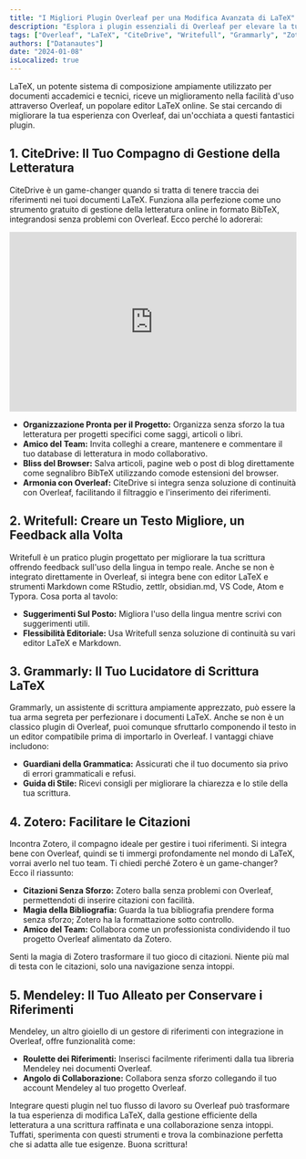```yaml
---
title: "I Migliori Plugin Overleaf per una Modifica Avanzata di LaTeX"
description: "Esplora i plugin essenziali di Overleaf per elevare la tua esperienza di modifica LaTeX. Dalla gestione completa della letteratura con CiteDrive alla scrittura raffinata con Writefull, scopri gli strumenti che ottimizzeranno il tuo flusso di lavoro."
tags: ["Overleaf", "LaTeX", "CiteDrive", "Writefull", "Grammarly", "Zotero", "Mendeley"]
authors: ["Datanautes"]
date: "2024-01-08"
isLocalized: true
---
```


LaTeX, un potente sistema di composizione ampiamente utilizzato per documenti accademici e tecnici, riceve un miglioramento nella facilità d'uso attraverso Overleaf, un popolare editor LaTeX online. Se stai cercando di migliorare la tua esperienza con Overleaf, dai un'occhiata a questi fantastici plugin.

## 1. CiteDrive: Il Tuo Compagno di Gestione della Letteratura

CiteDrive è un game-changer quando si tratta di tenere traccia dei riferimenti nei tuoi documenti LaTeX. Funziona alla perfezione come uno strumento gratuito di gestione della letteratura online in formato BibTeX, integrandosi senza problemi con Overleaf. Ecco perché lo adorerai:

<iframe width="100%" height="315" src="https://www.youtube.com/embed/bHD94qM0vyg?si=5QCelGCRdSkYWyDk" title="Lettore video YouTube" frameborder="0" allow="accelerometer; autoplay; clipboard-write; encrypted-media; gyroscope; picture-in-picture; web-share" allowfullscreen></iframe>

- **Organizzazione Pronta per il Progetto:** Organizza senza sforzo la tua letteratura per progetti specifici come saggi, articoli o libri.
- **Amico del Team:** Invita colleghi a creare, mantenere e commentare il tuo database di letteratura in modo collaborativo.
- **Bliss del Browser:** Salva articoli, pagine web o post di blog direttamente come segnalibro BibTeX utilizzando comode estensioni del browser.
- **Armonia con Overleaf:** CiteDrive si integra senza soluzione di continuità con Overleaf, facilitando il filtraggio e l'inserimento dei riferimenti.

## 2. Writefull: Creare un Testo Migliore, un Feedback alla Volta

Writefull è un pratico plugin progettato per migliorare la tua scrittura offrendo feedback sull'uso della lingua in tempo reale. Anche se non è integrato direttamente in Overleaf, si integra bene con editor LaTeX e strumenti Markdown come RStudio, zettlr, obsidian.md, VS Code, Atom e Typora. Cosa porta al tavolo:

- **Suggerimenti Sul Posto:** Migliora l'uso della lingua mentre scrivi con suggerimenti utili.
- **Flessibilità Editoriale:** Usa Writefull senza soluzione di continuità su vari editor LaTeX e Markdown.

## 3. Grammarly: Il Tuo Lucidatore di Scrittura LaTeX

Grammarly, un assistente di scrittura ampiamente apprezzato, può essere la tua arma segreta per perfezionare i documenti LaTeX. Anche se non è un classico plugin di Overleaf, puoi comunque sfruttarlo componendo il testo in un editor compatibile prima di importarlo in Overleaf. I vantaggi chiave includono:

- **Guardiani della Grammatica:** Assicurati che il tuo documento sia privo di errori grammaticali e refusi.
- **Guida di Stile:** Ricevi consigli per migliorare la chiarezza e lo stile della tua scrittura.

## 4. Zotero: Facilitare le Citazioni

Incontra Zotero, il compagno ideale per gestire i tuoi riferimenti. Si integra bene con Overleaf, quindi se ti immergi profondamente nel mondo di LaTeX, vorrai averlo nel tuo team. Ti chiedi perché Zotero è un game-changer? Ecco il riassunto:

- **Citazioni Senza Sforzo:** Zotero balla senza problemi con Overleaf, permettendoti di inserire citazioni con facilità.
- **Magia della Bibliografia:** Guarda la tua bibliografia prendere forma senza sforzo; Zotero ha la formattazione sotto controllo.
- **Amico del Team:** Collabora come un professionista condividendo il tuo progetto Overleaf alimentato da Zotero.

Senti la magia di Zotero trasformare il tuo gioco di citazioni. Niente più mal di testa con le citazioni, solo una navigazione senza intoppi.

## 5. Mendeley: Il Tuo Alleato per Conservare i Riferimenti

Mendeley, un altro gioiello di un gestore di riferimenti con integrazione in Overleaf, offre funzionalità come:

- **Roulette dei Riferimenti:** Inserisci facilmente riferimenti dalla tua libreria Mendeley nei documenti Overleaf.
- **Angolo di Collaborazione:** Collabora senza sforzo collegando il tuo account Mendeley al tuo progetto Overleaf.

Integrare questi plugin nel tuo flusso di lavoro su Overleaf può trasformare la tua esperienza di modifica LaTeX, dalla gestione efficiente della letteratura a una scrittura raffinata e una collaborazione senza intoppi. Tuffati, sperimenta con questi strumenti e trova la combinazione perfetta che si adatta alle tue esigenze. Buona scrittura!
